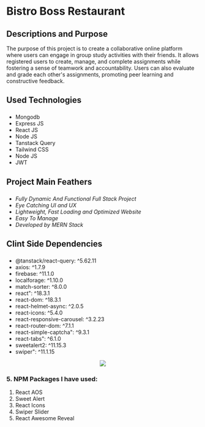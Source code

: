 # Bistro Boss Restaurant

## Descriptions and Purpose
<p>The purpose of this project is to create a collaborative online platform where users can engage in group study activities with their friends. It allows registered users to create, manage, and complete assignments while fostering a sense of teamwork and accountability. Users can also evaluate and grade each other's assignments, promoting peer learning and constructive feedback.</p>

###

<h2 align="left">Used Technologies</h2>

###
<ul>
<li>Mongodb</li>
<li>Express JS</li>
<li>React JS</li>
<li>Node JS</li>
<li>Tanstack Query</li>
<li>Tailwind CSS</li>
<li>Node JS</li>
<li>JWT</li>
</ul>

###

<h2 align="left">Project Main Feathers</h2>

###
<ul>
<li><i>Fully Dynamic And Functional Full Stack Project</i></li>
<li><i>Eye Catching UI and UX</i></li>
<li><i>Lightweight, Fast Loading and Optimized Website</i></li>
<li><i>Easy To Manage</i></li>
<li><i>Developed by MERN Stack</i></li>
</ul>


###

<h2 align="left">Clint Side Dependencies</h2>

###
<ul>
<li>@tanstack/react-query: ^5.62.11</li>
<li>axios: ^1.7.9</li>
<li>firebase: ^11.1.0</li>
<li>localforage: ^1.10.0</li>
<li>match-sorter: ^8.0.0</li>
<li>react": ^18.3.1</li>
<li>react-dom: ^18.3.1</li>
<li>react-helmet-async: ^2.0.5</li>
<li>react-icons: ^5.4.0</li>
<li>react-responsive-carousel: ^3.2.23</li>
<li>react-router-dom: ^7.1.1</li>
<li>react-simple-captcha": ^9.3.1</li>
<li>react-tabs": ^6.1.0</li>
<li>sweetalert2: ^11.15.3</li>
<li>swiper": ^11.1.15</li>
</ul>

<div align="center">
  <img src="https://github.com/towfiqislambd/bistro-boss-restaurant/blob/main/src/assets/bistro-boss-full.png"  />
</div>


<h3>5.  NPM Packages I have used:</h3>
<ol>
<li>React AOS</li>
<li>Sweet Alert</li>
<li>React Icons</li>
<li>Swiper Slider</li>
<li>React Awesome Reveal</li>
</ol>